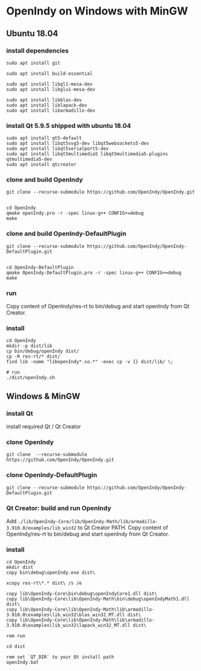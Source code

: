 # OpenIndy on Windows with MinGW

## Ubuntu 18.04

### install dependencies

    sudo apt install git
    
    sudo apt install build-essential

    sudo apt install libgl1-mesa-dev
    sudo apt install libglu1-mesa-dev

    sudo apt install libblas-dev
    sudo apt install liblapack-dev
    sudo apt install libarmadillo-dev
  
### install Qt 5.9.5 shipped with ubuntu 18.04

    sudo apt install qt5-default
    sudo apt install libqt5svg5-dev libqt5websockets5-dev 
    sudo apt install libqt5serialport5-dev
    sudo apt install libqt5multimedia5 libqt5multimedia5-plugins qtmultimedia5-dev
    sudo apt install qtcreator   

### clone and build OpenIndy

    git clone --recurse-submodule https://github.com/OpenIndy/OpenIndy.git


    cd OpenIndy    
    qmake openIndy.pro -r -spec linux-g++ CONFIG+=debug
    make

### clone and build OpenIndy-DefaultPlugin

    git clone --recurse-submodule https://github.com/OpenIndy/OpenIndy-DefaultPlugin.git


    cd OpenIndy-DefaultPlugin
    qmake OpenIndy-DefaultPlugin.pro -r -spec linux-g++ CONFIG+=debug
    make

### run

Copy content of OpenIndy/res-rt to bin/debug and start openIndy from Qt Creator. 

### install

    cd OpenIndy
    mkdir -p dist/lib
    cp bin/debug/openIndy dist/
    cp -R res-rt/* dist/
    find lib -name "libopenIndy*.so.*" -exec cp -v {} dist/lib/ \;

    # run
    ./dist/openIndy.sh

## Windows & MinGW

### install Qt

install required  Qt / Qt Creator

### clone OpenIndy

    git clone  --recurse-submodule https://github.com/OpenIndy/OpenIndy.git  

### clone OpenIndy-DefaultPlugin

    git clone --recurse-submodule https://github.com/OpenIndy/OpenIndy-DefaultPlugin.git
    
### Qt Creator: build and run OpenIndy

Add `./lib/OpenIndy-Core/lib/OpenIndy-Math/lib/armadillo-3.910.0/examples/lib_win32` to Qt Creator PATH.
Copy content of OpenIndy/res-rt to bin/debug and start openIndy from Qt Creator. 

### install

    cd OpenIndy
    mkdir dist
    copy bin\debug\openIndy.exe dist\
    
    xcopy res-rt\*.* dist\ /s /e
    
    copy lib\OpenIndy-Core\bin\debug\openIndyCore1.dll dist\
    copy lib\OpenIndy-Core\lib\OpenIndy-Math\bin\debug\openIndyMath1.dll dist\
    copy lib\OpenIndy-Core\lib\OpenIndy-Math\lib\armadillo-3.910.0\examples\lib_win32\blas_win32_MT.dll dist\
    copy lib\OpenIndy-Core\lib\OpenIndy-Math\lib\armadillo-3.910.0\examples\lib_win32\lapack_win32_MT.dll dist\

    rem run    
    
    cd dist

    rem set `QT_DIR` to your Qt install path
    openIndy.bat
